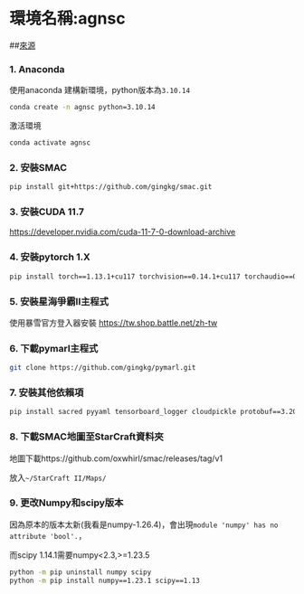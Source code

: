 # 環境名稱:agnsc
##[來源](https://github.com/Taiyopen/IRIS_SMAC_Tutorial/blob/master/README.md)

### 1. Anaconda
使用anaconda 建構新環境，python版本為`3.10.14`
```bash
conda create -n agnsc python=3.10.14
```
激活環境
```bash
conda activate agnsc
```

### 2. 安裝SMAC
```bash
pip install git+https://github.com/gingkg/smac.git
```

### 3. 安裝CUDA 11.7
https://developer.nvidia.com/cuda-11-7-0-download-archive

### 4. 安裝pytorch 1.X
```bash
pip install torch==1.13.1+cu117 torchvision==0.14.1+cu117 torchaudio==0.13.1 --extra-index-url https://download.pytorch.org/whl/cu117
```

### 5. 安裝星海爭霸II主程式
使用暴雪官方登入器安裝
https://tw.shop.battle.net/zh-tw

### 6. 下載pymarl主程式
``` bash
git clone https://github.com/gingkg/pymarl.git
```

### 7. 安裝其他依賴項
```bash
pip install sacred pyyaml tensorboard_logger cloudpickle protobuf==3.20.1
```

### 8. 下載SMAC地圖至StarCraft資料夾
地圖下載https://github.com/oxwhirl/smac/releases/tag/v1

放入`~/StarCraft II/Maps/`

### 9. 更改Numpy和scipy版本
因為原本的版本太新(我看是numpy-1.26.4)，會出現`module 'numpy' has no attribute 'bool'.`，

而scipy 1.14.1需要numpy<2.3,>=1.23.5
```bash
python -m pip uninstall numpy scipy
python -m pip install numpy==1.23.1 scipy==1.13
```
